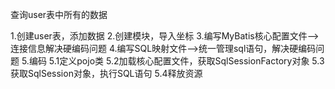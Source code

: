 查询user表中所有的数据

1.创建user表，添加数据
2.创建模块，导入坐标
3.编写MyBatis核心配置文件-->连接信息解决硬编码问题
4.编写SQL映射文件-->统一管理sql语句，解决硬编码问题
5.编码
	5.1定义pojo类
	5.2加载核心配置文件，获取SqlSessionFactory对象
	5.3获取SqlSession对象，执行SQL语句
	5.4释放资源